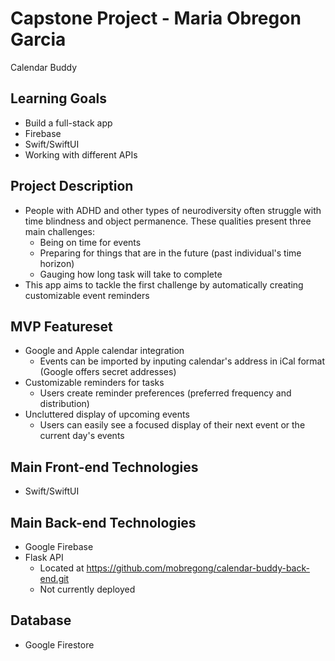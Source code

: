 <!-- # calendar-buddy

back-end for this project is in https://github.com/mobregong/calendar-buddy-back-end.git
 -->
# Capstone Project - Maria Obregon Garcia
Calendar Buddy
	
## Learning Goals
- Build a full-stack app
- Firebase
- Swift/SwiftUI
- Working with different APIs

## Project Description
- People with ADHD and other types of neurodiversity often struggle with time blindness and object permanence. 
  These qualities present three main challenges: 
	- Being on time for events
	- Preparing for things that are in the future (past individual's time horizon)
	- Gauging how long task will take to complete
- This app aims to tackle the first challenge by automatically creating customizable event reminders

## MVP Featureset
- Google and Apple calendar integration
	- Events can be imported by inputing calendar's address in iCal format (Google offers secret addresses)
- Customizable reminders for tasks
	- Users create reminder preferences (preferred frequency and distribution)
- Uncluttered display of upcoming events
	- Users can easily see a focused display of their next event or the current day's events

## Main Front-end Technologies
- Swift/SwiftUI

## Main Back-end Technologies
- Google Firebase
- Flask API
	- Located at https://github.com/mobregong/calendar-buddy-back-end.git
	- Not currently deployed

## Database
- Google Firestore

